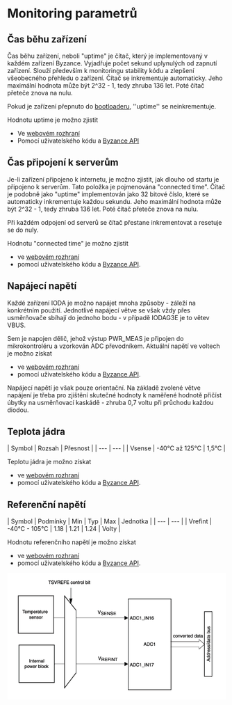 # Monitoring parametrů

## Čas běhu zařízení

Čas běhu zařízení, neboli "uptime" je čítač, který je implementovaný v každém zařízení Byzance. Vyjadřuje počet sekund uplynulých od zapnutí zařízení. Slouží především k monitoringu stability kódu a zlepšení všeobecného přehledu o zařízení. Čítač se inkrementuje automaticky. Jeho maximální hodnota může být 2^32 - 1, tedy zhruba 136 let. Poté čítač přeteče znova na nulu.

Pokud je zařízení přepnuto do [bootloaderu](../architektura-fw/bootloader/), ''uptime'' se neinkrementuje.

Hodnotu uptime je možno zjistit

* Ve [webovém rozhraní](../funkcionality/webove-rozhrani/)
* Pomocí uživatelského kódu a [Byzance API](../programovani-hw/byzance-api/)

## Čas připojení k serverům

Je-li zařízení připojeno k internetu, je možno zjistit, jak dlouho od startu je připojeno k serverům. Tato položka je pojmenována "connected time". Čítač je podobně jako "uptime" implementován jako 32 bitové číslo, které se automaticky inkrementuje každou sekundu. Jeho maximální hodnota může být 2^32 - 1, tedy zhruba 136 let. Poté čítač přeteče znova na nulu.

Při každém odpojení od serverů se čítač přestane inkrementovat a resetuje se do nuly.

Hodnotu "connected time" je možno zjistit

* ve [webovém rozhraní](../funkcionality/webove-rozhrani/)
* pomocí uživatelského kódu a [Byzance API](../programovani-hw/byzance-api/).

## Napájecí napětí

Každé zařízení IODA je možno napájet mnoha způsoby - záleží na konkrétním použití. Jednotlivé napájecí větve se však vždy přes usměrňovače sbíhají do jednoho bodu - v případě IODAG3E je to větev VBUS.

Sem je napojen dělič, jehož výstup PWR\_MEAS je připojen do mikrokontroléru a vzorkován ADC převodníkem. Aktuální napětí ve voltech je možno získat

* ve [webovém rozhraní](../funkcionality/webove-rozhrani/)
* pomocí uživatelského kódu a [Byzance API](../programovani-hw/byzance-api/).

Napájecí napětí je však pouze orientační. Na základě zvolené větve napájení je třeba pro zjištění skutečné hodnoty k naměřené hodnotě přičíst úbytky na usměrňovací kaskádě - zhruba 0,7 voltu při průchodu každou diodou.

## Teplota jádra

| Symbol | Rozsah | Přesnost |
| --- | --- |
| Vsense | -40°C až 125°C | 1,5°C |

Teplotu jádra je možno získat

* ve [webovém rozhraní](../funkcionality/webove-rozhrani/)
* pomocí uživatelského kódu a [Byzance API](../programovani-hw/byzance-api/).

## Referenční napětí

| Symbol | Podmínky | Min | Typ | Max | Jednotka |
| --- | --- |
| Vrefint | -40°C - 105°C | 1.18 | 1.21 | 1.24 | Volty |

Hodnotu referenčního napětí je možno získat

* ve [webovém rozhraní](../funkcionality/webove-rozhrani/)
* pomocí uživatelského kódu a [Byzance API](../programovani-hw/byzance-api/).

![](../../.gitbook/assets/measure.png)

